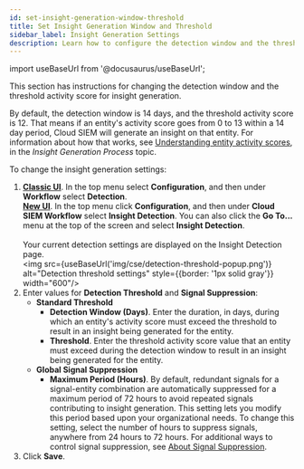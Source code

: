 ```yaml
---
id: set-insight-generation-window-threshold
title: Set Insight Generation Window and Threshold
sidebar_label: Insight Generation Settings
description: Learn how to configure the detection window and the threshold activity score for insight generation.
---
```


import useBaseUrl from '@docusaurus/useBaseUrl';

This section has instructions for changing the detection window and the threshold activity score for insight generation.

By default, the detection window is 14 days, and the threshold activity score is 12. That means if an entity's activity score goes from 0 to 13 within a 14 day period, Cloud SIEM will generate an insight on that entity. For information about how that works, see [Understanding entity activity scores](/docs/cse/get-started-with-cloud-siem/insight-generation-process#understanding-entity-activity-scores), in the *Insight Generation Process* topic.

To change the insight generation settings:

1. [**Classic UI**](/docs/get-started/sumo-logic-ui-classic). In the top menu select **Configuration**, and then under **Workflow** select **Detection**. <br/>[**New UI**](/docs/get-started/sumo-logic-ui). In the top menu click **Configuration**, and then under **Cloud SIEM Workflow** select **Insight Detection**. You can also click the **Go To...** menu at the top of the screen and select **Insight Detection**.  
<br/>Your current detection settings are displayed on the Insight Detection page.<br/><img src={useBaseUrl('img/cse/detection-threshold-popup.png')} alt="Detection threshold settings" style={{border: '1px solid gray'}} width="600"/>
1. Enter values for **Detection Threshold** and **Signal Suppression**:
     *  **Standard Threshold**
         * **Detection Window (Days)**. Enter the duration, in days, during which an entity's activity score must exceed the threshold to result in an insight being generated for the entity. 
         * **Threshold**. Enter the threshold activity score value that an entity must exceed during the detection window to result in an insight being generated for the entity. 
     * **Global Signal Suppression**
         * **Maximum Period (Hours)**. By default, redundant signals for a signal-entity combination are automatically suppressed for a maximum period of 72 hours to avoid repeated signals contributing to insight generation. This setting lets you modify this period based upon your organizational needs. To change this setting, select the number of hours to suppress signals, anywhere from 24 hours to 72 hours. For additional ways to control signal suppression, see [About Signal Suppression](/docs/cse/records-signals-entities-insights/about-signal-suppression/).
1. Click **Save**. 
